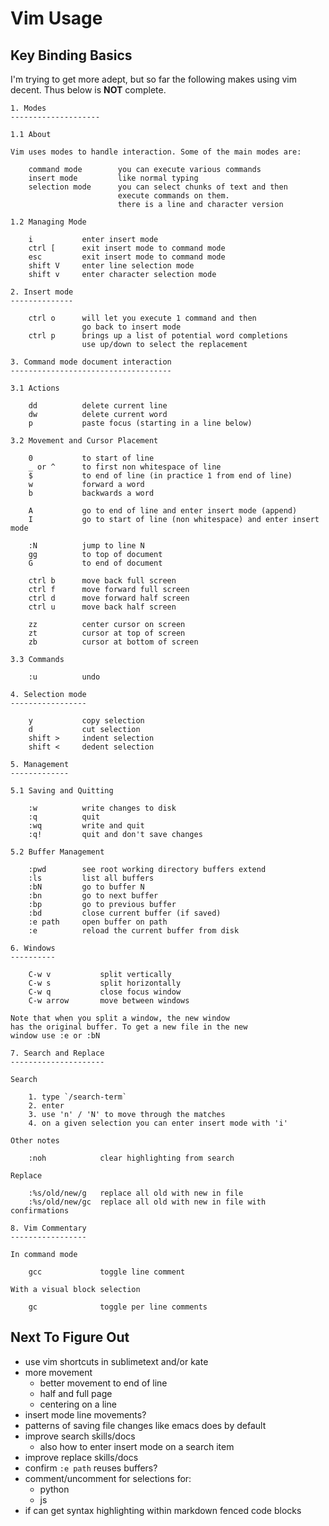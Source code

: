 # Vim Usage

## Key Binding Basics

I'm trying to get more adept, but so far the following makes using
vim decent. Thus below is **NOT** complete.

```
1. Modes
--------------------

1.1 About

Vim uses modes to handle interaction. Some of the main modes are:

    command mode        you can execute various commands
    insert mode         like normal typing
    selection mode      you can select chunks of text and then
                        execute commands on them.
                        there is a line and character version

1.2 Managing Mode

    i           enter insert mode
    ctrl [      exit insert mode to command mode
    esc         exit insert mode to command mode
    shift V     enter line selection mode
    shift v     enter character selection mode

2. Insert mode
--------------

    ctrl o      will let you execute 1 command and then
                go back to insert mode
    ctrl p      brings up a list of potential word completions
                use up/down to select the replacement

3. Command mode document interaction
------------------------------------

3.1 Actions

    dd          delete current line
    dw          delete current word
    p           paste focus (starting in a line below)

3.2 Movement and Cursor Placement

    0           to start of line
    _ or ^      to first non whitespace of line
    $           to end of line (in practice 1 from end of line)
    w           forward a word
    b           backwards a word

    A           go to end of line and enter insert mode (append)
    I           go to start of line (non whitespace) and enter insert mode

    :N          jump to line N
    gg          to top of document
    G           to end of document

    ctrl b      move back full screen
    ctrl f      move forward full screen
    ctrl d      move forward half screen
    ctrl u      move back half screen

    zz          center cursor on screen
    zt          cursor at top of screen
    zb          cursor at bottom of screen

3.3 Commands

    :u          undo

4. Selection mode
-----------------

    y           copy selection
    d           cut selection
    shift >     indent selection
    shift <     dedent selection

5. Management
-------------

5.1 Saving and Quitting

    :w          write changes to disk
    :q          quit
    :wq         write and quit
    :q!         quit and don't save changes

5.2 Buffer Management

    :pwd        see root working directory buffers extend
    :ls         list all buffers
    :bN         go to buffer N
    :bn         go to next buffer
    :bp         go to previous buffer
    :bd         close current buffer (if saved)
    :e path     open buffer on path
    :e          reload the current buffer from disk

6. Windows
----------

    C-w v           split vertically
    C-w s           split horizontally
    C-w q           close focus window
    C-w arrow       move between windows

Note that when you split a window, the new window
has the original buffer. To get a new file in the new
window use :e or :bN

7. Search and Replace
---------------------

Search

    1. type `/search-term`
    2. enter
    3. use 'n' / 'N' to move through the matches
    4. on a given selection you can enter insert mode with 'i'

Other notes

    :noh            clear highlighting from search

Replace

    :%s/old/new/g   replace all old with new in file
    :%s/old/new/gc  replace all old with new in file with confirmations

8. Vim Commentary
-----------------

In command mode

    gcc             toggle line comment

With a visual block selection

    gc              toggle per line comments

```

## Next To Figure Out

* use vim shortcuts in sublimetext and/or kate
* more movement
    * better movement to end of line
    * half and full page
    * centering on a line
* insert mode line movements?
* patterns of saving file changes like emacs does by default
* improve search skills/docs
    * also how to enter insert mode on a search item
* improve replace skills/docs
* confirm `:e path` reuses buffers?
* comment/uncomment for selections for:
    * python
    * js
* if can get syntax highlighting within markdown fenced code blocks


